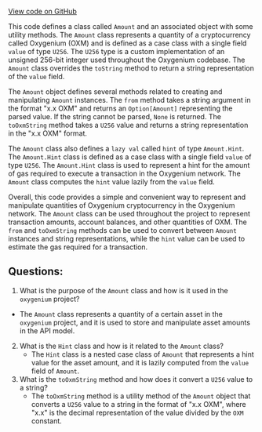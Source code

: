 [View code on GitHub](https://github.com/oxygenium/oxygenium/api/src/main/scala/org/oxygenium/api/model/Amount.scala)

This code defines a class called `Amount` and an associated object with some utility methods. The `Amount` class represents a quantity of a cryptocurrency called Oxygenium (OXM) and is defined as a case class with a single field `value` of type `U256`. The `U256` type is a custom implementation of an unsigned 256-bit integer used throughout the Oxygenium codebase. The `Amount` class overrides the `toString` method to return a string representation of the `value` field.

The `Amount` object defines several methods related to creating and manipulating `Amount` instances. The `from` method takes a string argument in the format "x.x OXM" and returns an `Option[Amount]` representing the parsed value. If the string cannot be parsed, `None` is returned. The `toOxmString` method takes a `U256` value and returns a string representation in the "x.x OXM" format.

The `Amount` class also defines a `lazy val` called `hint` of type `Amount.Hint`. The `Amount.Hint` class is defined as a case class with a single field `value` of type `U256`. The `Amount.Hint` class is used to represent a hint for the amount of gas required to execute a transaction in the Oxygenium network. The `Amount` class computes the `hint` value lazily from the `value` field.

Overall, this code provides a simple and convenient way to represent and manipulate quantities of Oxygenium cryptocurrency in the Oxygenium network. The `Amount` class can be used throughout the project to represent transaction amounts, account balances, and other quantities of OXM. The `from` and `toOxmString` methods can be used to convert between `Amount` instances and string representations, while the `hint` value can be used to estimate the gas required for a transaction.
## Questions: 
 1. What is the purpose of the `Amount` class and how is it used in the `oxygenium` project?
   - The `Amount` class represents a quantity of a certain asset in the `oxygenium` project, and it is used to store and manipulate asset amounts in the API model.
2. What is the `Hint` class and how is it related to the `Amount` class?
   - The `Hint` class is a nested case class of `Amount` that represents a hint value for the asset amount, and it is lazily computed from the `value` field of `Amount`.
3. What is the `toOxmString` method and how does it convert a `U256` value to a string?
   - The `toOxmString` method is a utility method of the `Amount` object that converts a `U256` value to a string in the format of "x.x OXM", where "x.x" is the decimal representation of the value divided by the `OXM` constant.
